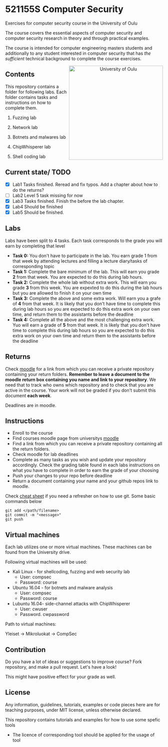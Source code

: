 # 521155S Computer Security

Exercises for computer security course in the University of Oulu

The course covers the essential aspects of computer security and computer security research in theory and through practical examples.

The course is intended for computer engineering masters students and additionally to any student interested in computer security that has *the sufficient* technical background to complete the course exercises.

<p align="center">
<img src="lib/images/oulun yliopisto_logo_eng_black_rgb.png" alt="University of Oulu" height="300px" align="right"/>
</p>

## Contents

This repository contains a folder for following labs. Each folder contains tasks and instructions on how to complete them. 

1. Fuzzing lab

2. Network lab

3. Botnets and malwares lab

4. ChipWhisperer lab

5. Shell coding lab


## Current state/ TODO

- [x] Lab1 Tasks finished. Reread and fix typos. Add a chapter about how to do the returns?   
- [ ] Lab2 Level 5 task missing for now
- [x] Lab3 Tasks finished. Finish the before the lab chapter.   
- [x] Lab4 Should be finished
- [x] Lab5 Should be finished.

## Labs

Labs have been split to 4 tasks. Each task corresponds to the grade you will earn by completing that level

* __Task 0:__ You don't have to participate in the lab. You earn grade 1 from that week by attending lectures and filling a lecture diary/tasks of corresponding topic
* __Task 1:__ Complete the bare minimum of the lab. This will earn you grade **2** from that week. You are expected to do this during lab hours.
* __Task 2:__ Complete the whole lab without extra work. This will earn you grade **3** from this week. You are expexted to do this during the lab hours but you are allowed to finish it on your own time
* __Task 3:__ Complete the above and some extra work. Will earn you a grafe of **4** from that week. It is likely that you don't have time to complete this during lab hours so you are expected to do this extra work on your own time, and return them to the assistants before the deadline
* __Task 4:__ Complete all the above and the most challenging extra work. Yuo will earn a grade of **5** from that week. It is likely that you don't have time to complete this during lab hours so you are expected to do this extra work on your own time and return them to the assistants before the deadline

## Returns

Check [moodle](https://oystack.oulu.fi/) for a link from which you can receive a private repository containing your return folders. __Remember to leave a document to the moodle return box containing you name and link to your repository__. We need that to track who owns which repository and to check that you are active in the course. Your work will not be graded if you don't submit this document __each week__.

Deadlines are in moodle.

## Instructions

* Enroll to the course
* Find courses moodle page from universitys [moodle](https://oystack.oulu.fi/) 
* Find a link from which you can receive a private repository containing all the return folders.
* Check moodle for lab deadlines
* Complete as many tasks as you wish and update your repository accordingly. Check the grading table found in each labs instructions on what you have to complete in order to earn the grade of your choosing
* Push your changes to your repo before deadline
* Return a document containing your name and your github repos link to moodle.

Check [cheat sheet](https://services.github.com/on-demand/downloads/github-git-cheat-sheet.pdf) if you need a refresher on how to use git. Some basic commands below  
```git
git add </path/filename>
git commit -m "<message>"
git push
```

## Virtual machines

Each lab utilizes one or more virtual machines. These machines can be found from the University drive.

Following virtual machines will be used:

* Kali Linux - for shellcoding, fuzzing and web security lab
  * User: compsec
  * Password: course
* Ubuntu 16.04 - for botnets and malware analysis
  * User: compsec 
  * Password: course
* Lubuntu 16.04- side-channel attacks with ChipWhisperer
  * User: cwuser
  * Password. cwpassword

Path to virtual machines:

Yleiset -> Mikroluokat -> CompSec


## Contribution

Do you have a lot of ideas or suggestions to improve course?
Fork repository, and make a pull request. Let's have a look!

This might have positive effect for your grade as well.

## License

Any information, guidelines, tutorials, examples or code pieces here are for teaching purposes, under MIT license, unless otherwise declared.

This repository contains tutorials and examples for how to use some spefic tools

* The licence of corresponding tool should be applied for the usage of tool
